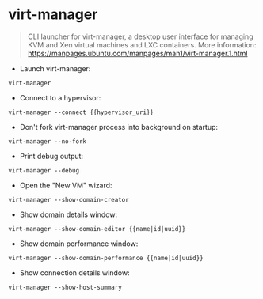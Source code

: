 # virt-manager

> CLI launcher for virt-manager, a desktop user interface for managing KVM and Xen virtual machines and LXC containers.
> More information: <https://manpages.ubuntu.com/manpages/man1/virt-manager.1.html>

- Launch virt-manager:

`virt-manager`

- Connect to a hypervisor:

`virt-manager --connect {{hypervisor_uri}}`

- Don't fork virt-manager process into background on startup:

`virt-manager --no-fork`

- Print debug output:

`virt-manager --debug`

- Open the "New VM" wizard:

`virt-manager --show-domain-creator`

- Show domain details window:

`virt-manager --show-domain-editor {{name|id|uuid}}`

- Show domain performance window:

`virt-manager --show-domain-performance {{name|id|uuid}}`

- Show connection details window:

`virt-manager --show-host-summary`
